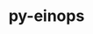 ---
title: "py-einops"
layout: cache
categories: [package, develop-2024-03-10]
meta: {"versions": ["0.7.0"], "compilers": ["apple-clang@=15.0.0", "gcc@=11.4.0"], "oss": ["ubuntu22.04", "ventura"], "platforms": ["darwin", "linux"], "targets": ["aarch64", "x86_64_v3"], "stacks": ["ml-darwin-aarch64-mps", "ml-linux-x86_64-cpu", "ml-linux-x86_64-cuda", "ml-linux-x86_64-rocm", "root"], "num_specs": 2, "num_specs_by_stack": {"ml-darwin-aarch64-mps": 1, "root": 2, "ml-linux-x86_64-cpu": 1, "ml-linux-x86_64-cuda": 1, "ml-linux-x86_64-rocm": 1}}
spec_details: [{"hash": "k5q6lgeqzjjnyjaejhp2hnaew66fnrhv", "compiler": "apple-clang@=15.0.0", "versions": ["0.7.0"], "os": "ventura", "platform": "darwin", "target": "aarch64", "variants": ["build_system=python_pip"], "stacks": ["ml-darwin-aarch64-mps", "root"], "size": "-", "tarball": "https://binaries.spack.io/releases/develop-2024-03-10/build_cache/darwin-ventura-aarch64/apple-clang-15.0.0/py-einops-0.7.0/darwin-ventura-aarch64-apple-clang-15.0.0-py-einops-0.7.0-k5q6lgeqzjjnyjaejhp2hnaew66fnrhv.spack"}, {"hash": "jlukk5fkx27toiuvxaonnf4gpa7axy4z", "compiler": "gcc@=11.4.0", "versions": ["0.7.0"], "os": "ubuntu22.04", "platform": "linux", "target": "x86_64_v3", "variants": ["build_system=python_pip"], "stacks": ["ml-linux-x86_64-cpu", "ml-linux-x86_64-cuda", "ml-linux-x86_64-rocm", "root"], "size": "-", "tarball": "https://binaries.spack.io/releases/develop-2024-03-10/build_cache/linux-ubuntu22.04-x86_64_v3/gcc-11.4.0/py-einops-0.7.0/linux-ubuntu22.04-x86_64_v3-gcc-11.4.0-py-einops-0.7.0-jlukk5fkx27toiuvxaonnf4gpa7axy4z.spack"}]
---